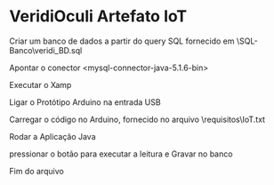 # VeridiOculi Artefato IoT

Criar um banco de dados a partir do query SQL fornecido em \SQL-Banco\veridi_BD.sql

Apontar o conector <mysql-connector-java-5.1.6-bin>

Executar o Xamp

Ligar o Protótipo Arduino na entrada USB

Carregar o código no Arduino, fornecido no arquivo \requisitos\IoT.txt

Rodar a Aplicação Java

pressionar o botão para executar a leitura e Gravar no banco

Fim do arquivo
